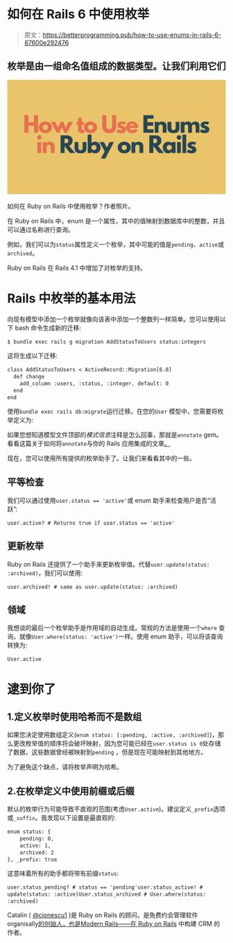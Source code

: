 # 如何在 Rails 6 中使用枚举

> 原文：<https://betterprogramming.pub/how-to-use-enums-in-rails-6-87600e292476>

## 枚举是由一组命名值组成的数据类型。让我们利用它们

![](img/6d76dbb37c6f58d90db962adf4256dd9.png)

如何在 Ruby on Rails 中使用枚举？作者照片。

在 Ruby on Rails 中，enum 是一个属性，其中的值映射到数据库中的整数，并且可以通过名称进行查询。

例如，我们可以为`status`属性定义一个枚举，其中可能的值是`pending`、`active`或`archived`。

Ruby on Rails 在 Rails 4.1 中增加了对枚举的支持。

# Rails 中枚举的基本用法

向现有模型中添加一个枚举就像向该表中添加一个整数列一样简单。您可以使用以下 bash 命令生成新的迁移:

```
$ bundle exec rails g migration AddStatusToUsers status:integers
```

这将生成以下迁移:

```
class AddStatusToUsers < ActiveRecord::Migration[6.0]
  def change
    add_column :users, :status, :integer, default: 0
  end
end
```

使用`bundle exec rails db:migrate`运行迁移。在您的`User` 模型中，您需要将枚举定义为:

如果您想知道模型文件顶部的*模式信息*注释是怎么回事，那就是`annotate` gem。看看这篇关于如何将`annotate`与你的 Rails 应用集成的文章[。](https://medium.com/the-side-hustler/how-to-use-the-annotate-gem-c44bfec97d03)

现在，您可以使用所有提供的枚举助手了。让我们来看看其中的一些。

## 平等检查

我们可以通过使用`user.status == 'active'`或 enum 助手来检查用户是否“活跃”:

```
user.active? # Returns true if user.status == 'active'
```

## 更新枚举

Ruby on Rails 还提供了一个助手来更新枚举值。代替`user.update(status: :archived)`，我们可以使用:

```
user.archived! # same as user.update(status: :archived)
```

## 领域

我想谈的最后一个枚举助手是作用域的自动生成。常规的方法是使用一个`where` 查询，就像`User.where(status: 'active')`一样。使用 enum 助手，可以将该查询转换为:

```
User.active
```

# 逮到你了

## 1.定义枚举时使用哈希而不是数组

如果您决定使用数组定义(`enum status: [:pending, :active, :archived]`)，那么更改枚举值的顺序将会破坏映射，因为您可能已经在`user.status is 0`处存储了数据，这些数据曾经被映射到`pending` ，但是现在可能映射到其他地方。

为了避免这个缺点，请将枚举声明为哈希。

## 2.在枚举定义中使用前缀或后缀

默认的枚举行为可能导致不直观的范围(考虑`User.active`)。建议定义`_prefix`选项或`_suffix`。我发现以下设置是最直观的:

```
enum status: {
    pending: 0,
    active: 1,
    archived: 2
}, _prefix: true
```

这意味着所有的助手都将带有前缀`status`:

```
user.status_pending? # status == 'pending'user.status_active! # update(status: :active)User.status_archived # User.where(status: :archived)
```

Catalin ( [@cionescu1](https://twitter.com/cionescu1) )是 Ruby on Rails 的顾问，是免费约会管理软件 organisally[的创始人，也是](https://www.organisely.app/)[Modern Rails——在 Ruby on Rails](https://medium.com/modern-rails/building-a-modern-crm-in-ruby-on-rails-part-1-3b62f7b4dc7d) 中构建 CRM 的作者。